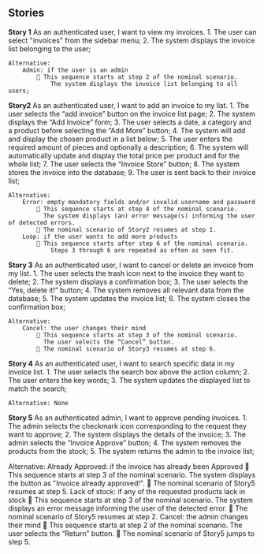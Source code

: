 ## Stories

**Story 1** As an authenticated user, I want to view my invoices.
		1. The user can select "invoices" from the sidebar menu;
		2. The system displays the invoice list belonging to the user;

	Alternative:
		Admin: if the user is an admin
			 This sequence starts at step 2 of the nominal scenario.
				The system displays the invoice list belonging to all users;

**Story2** As an authenticated user, I want to add an invoice to my list.
		1. The user selects the “add invoice” button on the invoice list page;
		2. The system displays the “Add Invoice” form;
		3. The user selects a date, a category and a product before selecting the “Add More” button;
		4. The system will add and display the chosen product in a list below;
		5. The user enters the required amount of pieces and optionally a description;
		6. The system will automatically update and display the total price per product and for the whole list;
		7. The user selects the “Invoice Store” button;
		8. The system stores the invoice into the database;
		9. The user is sent back to their invoice list;

	Alternative:
		Error: empty mandatory fields and/or invalid username and password
			 This sequence starts at step 4 of the nominal scenario.
			  The system displays (an) error message(s) informing the user of detected errors.
			 The nominal scenario of Story2 resumes at step 1.
		Loop: if the user wants to add more products
			 This sequence starts after step 6 of the nominal scenario.
				Steps 3 through 6 are repeated as often as seen fit.

**Story 3** As an authenticated user, I want to cancel or delete an invoice from my list.
		1. The user selects the trash icon next to the invoice they want to delete;
		2. The system displays a confirmation box;
		3. The user selects the “Yes, delete it!” button;
		4. The system removes all relevant data from the database;
		5. The system updates the invoice list;
		6. The system closes the confirmation box;

	Alternative:
		Cancel: the user changes their mind
			 This sequence starts at step 3 of the nominal scenario.
			  The user selects the “Cancel” button.
			 The nominal scenario of Story3 resumes at step 6.

**Story 4** As an authenticated user, I want to search specific data in my invoice list.
		1. The user selects the search box above the action column;
		2. The user enters the key words;
		3. The system updates the displayed list to match the search;

	Alternative: None

**Story 5** As an authenticated admin, I want to approve pending invoices.
	1. The admin selects the checkmark icon corresponding to the request they want to approve;
	2. The system displays the details of the invoice;
	3. The admin selects the “Invoice Approve” button;
	4. The system removes the products from the stock;
	5. The system returns the admin to the invoice list;

Alternative:
	Already Approved: if the invoice has already been Approved
		 This sequence starts at step 3 of the nominal scenario.
			The system displays the button as "Invoice already approved!".
		 The nominal scenario of Story5 resumes at step 5.
	Lack of stock: if any of the requested products lack in stock
		 This sequence starts at step 3 of the nominal scenario.
			The system displays an error message informing the user of the detected error.
		 The nominal scenario of Story5 resumes at step 2.
	Cancel: the admin changes their mind
		 This sequence starts at step 2 of the nominal scenario.
			The user selects the “Return” button.
		 The nominal scenario of Story5 jumps to step 5.
